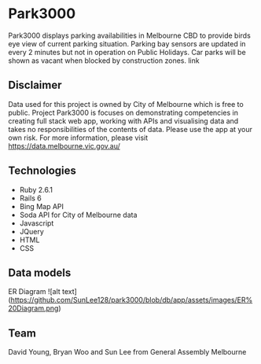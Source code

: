 # Park3000

Park3000 displays parking availabilities in Melbourne CBD to provide birds eye view of current parking situation. Parking bay sensors are updated in every 2 minutes but not in operation on Public Holidays. Car parks will be shown as vacant when blocked by construction zones.
link

## Disclaimer
Data used for this project is owned by City of Melbourne which is free to public. Project Park3000 is focuses on demonstrating competencies in creating full stack web app, working with APIs and visualising data and takes no responsibilities of the contents of data. Please use the app at your own risk. For more information, please visit https://data.melbourne.vic.gov.au/

## Technologies
* Ruby 2.6.1
* Rails 6
* Bing Map API
* Soda API for City of Melbourne data
* Javascript 
* JQuery
* HTML
* CSS
 
## Data models
ER Diagram
![alt text]
(https://github.com/SunLee128/park3000/blob/db/app/assets/images/ER%20Diagram.png)

## Team
David Young, Bryan Woo and Sun Lee from General Assembly Melbourne

